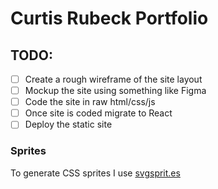 # Curtis Rubeck Portfolio

## TODO:

- [ ] Create a rough wireframe of the site layout
- [ ] Mockup the site using something like Figma
- [ ] Code the site in raw html/css/js
- [ ] Once site is coded migrate to React
- [ ] Deploy the static site

### Sprites

To generate CSS sprites I use [svgsprit.es](https://svgsprit.es/)
